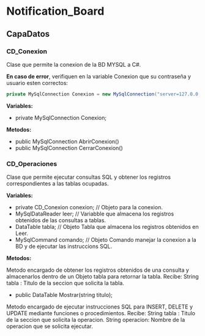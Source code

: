 # Notification_Board

## CapaDatos
### CD_Conexion
Clase que permite la conexion de la BD MYSQL a C#.

**En caso de error**, verifiquen en la variable Conexion que su contraseña y usuario esten correctos:
```csharp
private MySqlConnection Conexion = new MySqlConnection("server=127.0.0.1; database=escuela; Uid=root; pwd=root;");
```
**Variables:**

- private MySqlConnection Conexion;

**Metodos:**

- public MySqlConnection AbrirConexion()
- public MySqlConnection CerrarConexion()

### CD_Operaciones
Clase que permite ejecutar consultas SQL y obtener los registros correspondientes a las tablas ocupadas.

**Variables:**

- private CD_Conexion conexion; // Objeto para la conexion.
- MySqlDataReader leer; // Variabble que almacena los registros obtenidos de las consultas a tablas.
- DataTable tabla; // Objeto Tabla que almacena los registros obtenidos en Leer.
- MySqlCommand comando; // Objeto Comando manejar la conexion a la BD y de ejecutar las instruccions SQL.

**Metodos:**

Metodo encargado de obtener los registros obtenidos de una consulta y almacenarlos dentro de un Objeto tabla para retornar la tabla.
Recibe:
String tabla : Titulo de la seccion que solicita la tabla.
- public DataTable Mostrar(string titulo);

Metodo encargado de ejecutar instrucciones SQL para INSERT, DELETE y UPDATE
mediante funciones o procedimientos. 
Recibe:
String tabla : Titulo de la seccion que solicita la operacion.
String operacion: Nombre de la operacion que se solicita ejecutar.
